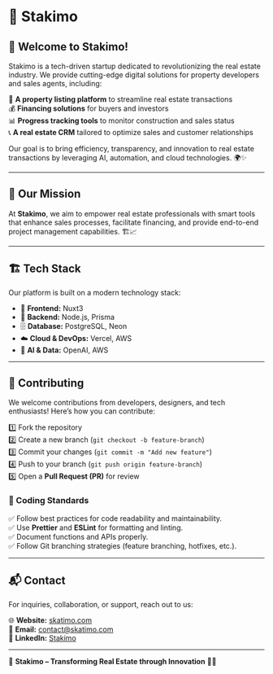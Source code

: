# 🚀 Stakimo

## 🎉 Welcome to Stakimo!

Stakimo is a tech-driven startup dedicated to revolutionizing the real estate industry. We provide cutting-edge digital solutions for property developers and sales agents, including:

🏡 **A property listing platform** to streamline real estate transactions  
💰 **Financing solutions** for buyers and investors  
📊 **Progress tracking tools** to monitor construction and sales status  
📞 **A real estate CRM** tailored to optimize sales and customer relationships  

Our goal is to bring efficiency, transparency, and innovation to real estate transactions by leveraging AI, automation, and cloud technologies. 🌍✨

---

## 🎯 Our Mission

At **Stakimo**, we aim to empower real estate professionals with smart tools that enhance sales processes, facilitate financing, and provide end-to-end project management capabilities. 🏗️📈

---

## 🏗️ Tech Stack

Our platform is built on a modern technology stack:

- 🎨 **Frontend:** Nuxt3
- 🔧 **Backend:** Node.js, Prisma
- 🗄️ **Database:** PostgreSQL, Neon
- ☁️ **Cloud & DevOps:** Vercel, AWS
- 🤖 **AI & Data:** OpenAI, AWS

---

## 🤝 Contributing

We welcome contributions from developers, designers, and tech enthusiasts! Here’s how you can contribute:

1️⃣ Fork the repository  
2️⃣ Create a new branch (`git checkout -b feature-branch`)  
3️⃣ Commit your changes (`git commit -m "Add new feature"`)  
4️⃣ Push to your branch (`git push origin feature-branch`)  
5️⃣ Open a **Pull Request (PR)** for review  

### 🔹 Coding Standards
✅ Follow best practices for code readability and maintainability.  
✅ Use **Prettier** and **ESLint** for formatting and linting.  
✅ Document functions and APIs properly.  
✅ Follow Git branching strategies (feature branching, hotfixes, etc.).  

---

## 📬 Contact
For inquiries, collaboration, or support, reach out to us:

🌐 **Website:** [skatimo.com](https://www.skatimo.com)  
📧 **Email:** contact@skatimo.com  
🔗 **LinkedIn:** [Stakimo](https://www.linkedin.com/company/stakimo)  

---

🎯 **Stakimo – Transforming Real Estate through Innovation** 🚀🏡

